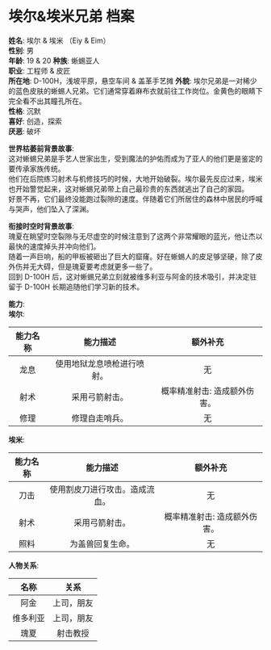 # 埃尔&埃米兄弟 档案

**姓名**: 埃尔 & 埃米 （Eiy & Eim）  
**性别**: 男  
**年龄**: 19 & 20
**种族**: 蜥蜴亚人  
**职业**: 工程师 & 皮匠  
**所在地**: D-100H，浅坡平原，悬空车间 & 盖革手艺摊
**外貌**: 埃尔兄弟是一对稀少的蓝色皮肤的蜥蜴人兄弟。它们通常穿着麻布衣就前往工作岗位。金黄色的眼睛下完全看不出其瞳孔所在。  
**性格**: 沉默  
**喜好**: 创造，探索  
**厌恶**: 破坏  

**世界枯萎前背景故事**:  
这对蜥蜴兄弟是手艺人世家出生，受到魔法的护佑而成为了亚人的他们更是鉴定的要传承家族传统。  
他们在后院练习射术与机修技巧的时候，大地开始破裂。埃尔最先反应过来，埃米也开始警觉起来，这对蜥蜴兄弟带上自己最珍贵的东西就逃出了自己的家园。  
好景不再，它们最终没能跑过裂隙的速度。伴随着它们所居住的森林中居民的呼喊与哭声，他们坠入了深渊。

**衔接时空时背景故事**:  
瑰夏在眺望时空裂隙与无尽虚空的时候注意到了这两个非常耀眼的蓝光，他让杰以最快的速度掉头并冲向他们。  
随着一声巨响，船的甲板被砸出了巨大的窟窿。好在蜥蜴人的皮足够坚硬，除了皮外伤并无大碍，但是瑰夏要考虑就更多一些了。  
回到 D-100H 后，这对蜥蜴兄弟立刻就被维多利亚与阿金的技术吸引，并决定驻留于 D-100H 长期追随他们学习新的技术。

**能力**:  
**埃尔**:

|能力名称|能力描述|额外补充|
|:---:|:---:|:---:|
|龙息|使用地狱龙息喷枪进行喷射。|无|
|射术|采用弓箭射击。|概率精准射击: 造成额外伤害。|
|修理|修理自走哨兵。|无|

**埃米**:

|能力名称|能力描述|额外补充|
|:---:|:---:|:---:|
|刀击|使用割皮刀进行攻击。造成流血。|无|
|射术|采用弓箭射击。|概率精准射击: 造成额外伤害。|
|照料|为盖兽回复生命。|无|

**人物关系**:

|名称|关系|
|:---:|:---:|
|阿金|上司，朋友|
|维多利亚|上司，朋友|
|瑰夏|射击教授|

